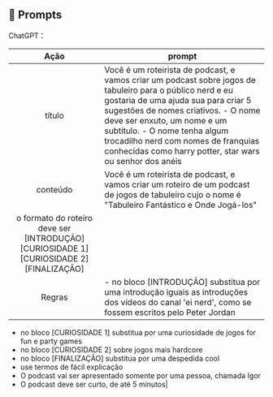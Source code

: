 ## 🧠 Prompts


ChatGPT：

|   Ação   | prompt                                                                                                                                                                                                                                                                         |
| :------: | ------------------------------------------------------------------------------------------------------------------------------------------------------------------------------------------------------------------------------------------------------------------------------ |
|  título  | Você é um roteirista de podcast, e vamos criar um podcast sobre jogos de tabuleiro para o público nerd e eu gostaria de uma ajuda sua para criar 5 sugestões de nomes criativos. - O nome deve ser enxuto, um nome e um subtítulo. - O nome tenha algum trocadilho nerd com nomes de franquias conhecidas como harry potter, star wars ou senhor dos anéis          |
| conteúdo | Você é um roteirista de podcast, e vamos criar um  roteiro de um podcast de jogos de tabuleiro cujo o nome é "Tabuleiro Fantástico e Onde Jogá-los"
o formato do roteiro deve ser [INTRODUÇÃO] [CURIOSIDADE 1] [CURIOSIDADE 2] [FINALIZAÇÃO]|
| Regras |- no bloco [INTRODUÇÃO] substitua por uma introdução iguais as introduções dos vídeos do canal 'ei nerd', como se fossem escritos pelo Peter Jordan
- no bloco [CURIOSIDADE 1] substitua por uma curiosidade de jogos for fun e party games
- no bloco [CURIOSIDADE 2] sobre jogos mais hardcore
- no bloco [FINALIZAÇÃO] substitua por uma despedida cool
- use termos de fácil explicação
- O podcast vai ser apresentado somente por uma pessoa, chamada Igor
- O podcast deve ser curto, de até 5 minutos|

